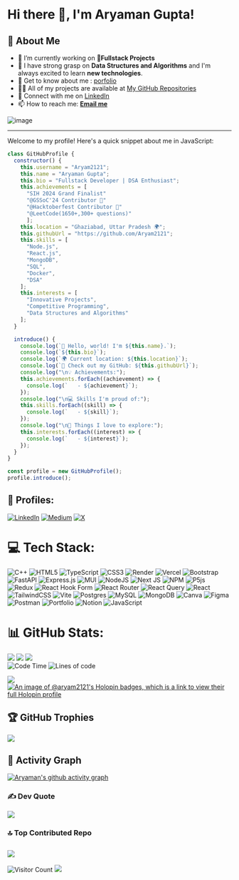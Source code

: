 
# Hi there 👋, I'm Aryaman Gupta!
## 🌟 About Me

- 🔭 I’m currently working on **🚀Fullstack Projects**
- 🌱 I have strong grasp on **Data Structures and Algorithms** and I'm always excited to learn **new technologies**.
- 📑 Get to know about me : [porfolio](https://my-resume-aryaman-guptas-projects.vercel.app/)
- 👨‍💻 All of my projects are available at [My GitHub Repositories](https://github.com/Aryam2121)
- 💼 Connect with me on [LinkedIn](https://www.linkedin.com/in/aryaman-gupta-b077b2257/)
- 📫 How to reach me: **[Email me](mailto:aryamangupta2121@gmail.com)**

![image](https://github.com/Aryam2121/Aryam2121/assets/144788392/489d5e1d-b260-4a1f-89fe-eb12ada9f028)

---

Welcome to my profile! Here's a quick snippet about me in JavaScript:

```javascript
class GitHubProfile {
  constructor() {
    this.username = "Aryam2121";
    this.name = "Aryaman Gupta";
    this.bio = "Fullstack Developer | DSA Enthusiast";
    this.achievements = [
      "SIH 2024 Grand Finalist"
      "@GSSoC'24 Contributor 🚀"
      "@Hacktoberfest Contributor 🚀"
      "@LeetCode(1650+,300+ questions)"
      ];
    this.location = "Ghaziabad, Uttar Pradesh 🌍";
    this.githubUrl = "https://github.com/Aryam2121";
    this.skills = [
      "Node.js",
      "React.js",
      "MongoDB",
      "SQL",
      "Docker",
      "DSA"
    ];
    this.interests = [
      "Innovative Projects",
      "Competitive Programming",
      "Data Structures and Algorithms"
    ];
  }

  introduce() {
    console.log(`👋 Hello, world! I'm ${this.name}.`);
    console.log(`${this.bio}`);
    console.log(`🌍 Current location: ${this.location}`);
    console.log(`🔗 Check out my GitHub: ${this.githubUrl}`);
    console.log("\n💡 Achievements:");
    this.achievements.forEach((achievement) => {
      console.log(`   - ${achievement}`);
    });
    console.log("\n💻 Skills I'm proud of:");
    this.skills.forEach((skill) => {
      console.log(`   - ${skill}`);
    });
    console.log("\n🚀 Things I love to explore:");
    this.interests.forEach((interest) => {
      console.log(`   - ${interest}`);
    });
  }
}

const profile = new GitHubProfile();
profile.introduce();
```
## 🚀 Profiles:
[![LinkedIn](https://img.shields.io/badge/LinkedIn-%230077B5.svg?logo=linkedin&logoColor=white)](https://linkedin.com/in/https://www.linkedin.com/in/aryaman-gupta-b077b2257/) [![Medium](https://img.shields.io/badge/Medium-12100E?logo=medium&logoColor=white)](https://medium.com/@https://medium.com/@aryamanguptabilari) [![X](https://img.shields.io/badge/X-black.svg?logo=X&logoColor=white)](https://x.com/https://twitter.com/AryamanGupta21) 

# 💻 Tech Stack:
![C++](https://img.shields.io/badge/c++-%2300599C.svg?style=for-the-badge&logo=c%2B%2B&logoColor=white) ![HTML5](https://img.shields.io/badge/html5-%23E34F26.svg?style=for-the-badge&logo=html5&logoColor=white) ![TypeScript](https://img.shields.io/badge/typescript-%23007ACC.svg?style=for-the-badge&logo=typescript&logoColor=white) ![CSS3](https://img.shields.io/badge/css3-%231572B6.svg?style=for-the-badge&logo=css3&logoColor=white) ![Render](https://img.shields.io/badge/Render-%46E3B7.svg?style=for-the-badge&logo=render&logoColor=white) ![Vercel](https://img.shields.io/badge/vercel-%23000000.svg?style=for-the-badge&logo=vercel&logoColor=white) ![Bootstrap](https://img.shields.io/badge/bootstrap-%238511FA.svg?style=for-the-badge&logo=bootstrap&logoColor=white) ![FastAPI](https://img.shields.io/badge/FastAPI-005571?style=for-the-badge&logo=fastapi) ![Express.js](https://img.shields.io/badge/express.js-%23404d59.svg?style=for-the-badge&logo=express&logoColor=%2361DAFB) ![MUI](https://img.shields.io/badge/MUI-%230081CB.svg?style=for-the-badge&logo=mui&logoColor=white) ![NodeJS](https://img.shields.io/badge/node.js-6DA55F?style=for-the-badge&logo=node.js&logoColor=white) ![Next JS](https://img.shields.io/badge/Next-black?style=for-the-badge&logo=next.js&logoColor=white) ![NPM](https://img.shields.io/badge/NPM-%23CB3837.svg?style=for-the-badge&logo=npm&logoColor=white) ![P5js](https://img.shields.io/badge/p5.js-ED225D?style=for-the-badge&logo=p5.js&logoColor=FFFFFF) ![Redux](https://img.shields.io/badge/redux-%23593d88.svg?style=for-the-badge&logo=redux&logoColor=white) ![React Hook Form](https://img.shields.io/badge/React%20Hook%20Form-%23EC5990.svg?style=for-the-badge&logo=reacthookform&logoColor=white) ![React Router](https://img.shields.io/badge/React_Router-CA4245?style=for-the-badge&logo=react-router&logoColor=white) ![React Query](https://img.shields.io/badge/-React%20Query-FF4154?style=for-the-badge&logo=react%20query&logoColor=white) ![React](https://img.shields.io/badge/react-%2320232a.svg?style=for-the-badge&logo=react&logoColor=%2361DAFB) ![TailwindCSS](https://img.shields.io/badge/tailwindcss-%2338B2AC.svg?style=for-the-badge&logo=tailwind-css&logoColor=white) ![Vite](https://img.shields.io/badge/vite-%23646CFF.svg?style=for-the-badge&logo=vite&logoColor=white) ![Postgres](https://img.shields.io/badge/postgres-%23316192.svg?style=for-the-badge&logo=postgresql&logoColor=white) ![MySQL](https://img.shields.io/badge/mysql-%2300000f.svg?style=for-the-badge&logo=mysql&logoColor=white) ![MongoDB](https://img.shields.io/badge/MongoDB-%234ea94b.svg?style=for-the-badge&logo=mongodb&logoColor=white) ![Canva](https://img.shields.io/badge/Canva-%2300C4CC.svg?style=for-the-badge&logo=Canva&logoColor=white) ![Figma](https://img.shields.io/badge/figma-%23F24E1E.svg?style=for-the-badge&logo=figma&logoColor=white) ![Postman](https://img.shields.io/badge/Postman-FF6C37?style=for-the-badge&logo=postman&logoColor=white) ![Portfolio](https://img.shields.io/badge/Portfolio-%23000000.svg?style=for-the-badge&logo=firefox&logoColor=#FF7139) ![Notion](https://img.shields.io/badge/Notion-%23000000.svg?style=for-the-badge&logo=notion&logoColor=white) ![JavaScript](https://img.shields.io/badge/javascript-%23323330.svg?style=for-the-badge&logo=javascript&logoColor=%23F7DF1E)
# 📊 GitHub Stats:
![](https://github-readme-stats.vercel.app/api?username=Aryam2121&theme=merko&hide_border=false&include_all_commits=true&count_private=false) ![](https://github-readme-streak-stats.herokuapp.com/?user=Aryam2121&theme=merko&hide_border=false)
![](https://github-readme-stats.vercel.app/api/top-langs/?username=Aryam2121&theme=merko&hide_border=false&include_all_commits=true&count_private=false&layout=compact)<br/>
![Code Time](http://img.shields.io/badge/Code%20Time-2%2C067%20hrs%206%20mins-blue)
![Lines of code](https://img.shields.io/badge/From%20Hello%20World%20I%27ve%20Written-20.4%20Thousand%20lines%20of%20code-blue)

![](https://github-profile-summary-cards.vercel.app/api/cards/profile-details?username=Aryam2121&theme=dark&hide_border=false) 
[![An image of @aryam2121's Holopin badges, which is a link to view their full Holopin profile](https://holopin.me/aryam2121)](https://holopin.io/@aryam2121)
## 🏆 GitHub Trophies
![](https://github-profile-trophy.vercel.app/?username=Aryam2121&theme=radical&no-frame=false&no-bg=false&margin-w=4)
## 📐 Activity Graph
[![Aryaman's github activity graph](https://github-readme-activity-graph.vercel.app/graph?username=Aryam2121&theme=react)](https://github.com/Aryam2121/github-readme-activity-graph)
### ✍️ Dev Quote
![](https://quotes-github-readme.vercel.app/api?type=horizontal&theme=radical)
### 🔝 Top Contributed Repo
![](https://github-contributor-stats.vercel.app/api?username=Aryam2121&theme=tokyonight&combine_all_yearly_contributions=true)
---
![Visitor Count](https://profile-counter.glitch.me/{Aryam2121}/count.svg)
![](https://raw.githubusercontent.com/trinib/trinib/82213791fa9ff58d3ca768ddd6de2489ec23ffca/images/footer.svg)

<!-- Proudly created with GPRM ( https://gprm.itsvg.in ) -->


